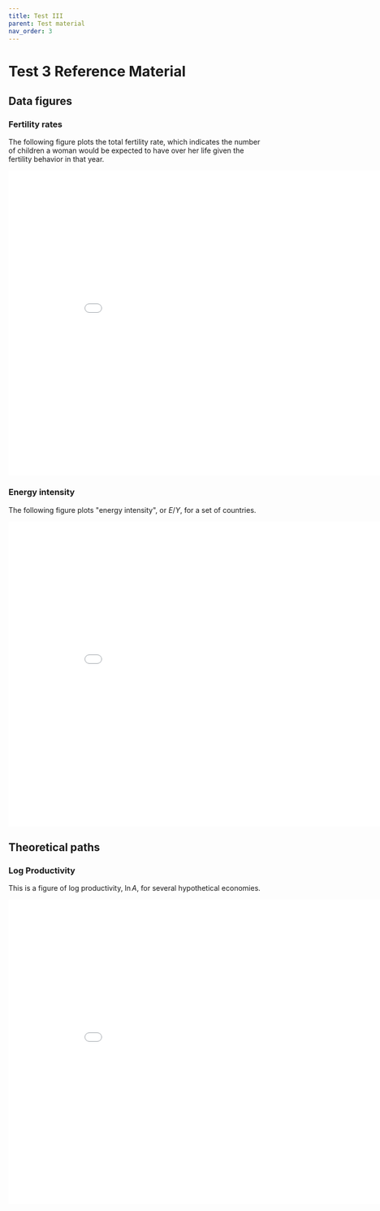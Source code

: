 ```yaml
---
title: Test III
parent: Test material
nav_order: 3
---
```


# Test 3 Reference Material

## Data figures

### Fertility rates
The following figure plots the total fertility rate, which indicates the number of children a woman would be expected to have over her life given the fertility behavior in that year. 

<iframe width="900" height="600" frameborder="0" scrolling="no" src="//plotly.com/~dvollrath/169.embed"></iframe>

### Energy intensity
The following figure plots "energy intensity", or $E/Y$, for a set of countries. 

<iframe width="900" height="600" frameborder="0" scrolling="no" src="//plotly.com/~dvollrath/167.embed"></iframe>

## Theoretical paths

### Log Productivity
This is a figure of log productivity, $\ln A$, for several hypothetical economies. 

<iframe width="900" height="600" frameborder="0" scrolling="no" src="//plotly.com/~dvollrath/165.embed"></iframe>

